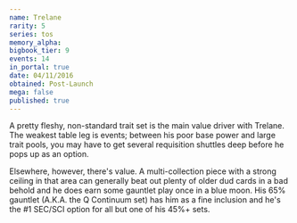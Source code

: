 ```yaml
---
name: Trelane
rarity: 5
series: tos
memory_alpha:
bigbook_tier: 9
events: 14
in_portal: true
date: 04/11/2016
obtained: Post-Launch
mega: false
published: true
---
```


A pretty fleshy, non-standard trait set is the main value driver with Trelane. The weakest table leg is events; between his poor base power and large trait pools, you may have to get several requisition shuttles deep before he pops up as an option.

Elsewhere, however, there's value. A multi-collection piece with a strong ceiling in that area can generally beat out plenty of older dud cards in a bad behold and he does earn some gauntlet play once in a blue moon. His 65% gauntlet (A.K.A. the Q Continuum set) has him as a fine inclusion and he's the #1 SEC/SCI option for all but one of his 45%+ sets.
